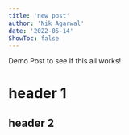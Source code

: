 ```yaml
---
title: 'new post'
author: 'Nik Agarwal'
date: '2022-05-14'
ShowToc: false
---
```


Demo Post to see if this all works!

# header 1

## header 2